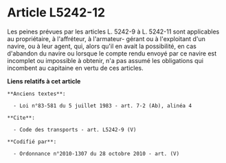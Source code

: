 # Article L5242-12

Les peines prévues par les articles L. 5242-9 à L. 5242-11 sont applicables au propriétaire, à l'affréteur, à l'armateur-
gérant ou à l'exploitant d'un navire, ou à leur agent, qui, alors qu'il en avait la possibilité, en cas d'abandon du navire
ou lorsque le compte rendu envoyé par ce navire est incomplet ou impossible à obtenir, n'a pas assumé les obligations qui
incombent au capitaine en vertu de ces articles.

**Liens relatifs à cet article**

	**Anciens textes**:

	  - Loi n°83-581 du 5 juillet 1983 - art. 7-2 (Ab), alinéa 4

	**Cite**:

	  - Code des transports - art. L5242-9 (V)

	**Codifié par**:

	  - Ordonnance n°2010-1307 du 28 octobre 2010 - art. (V)
